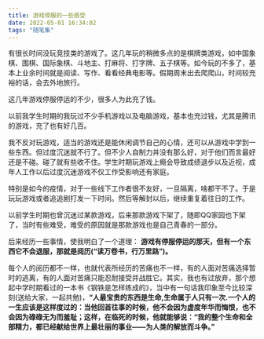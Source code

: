 ```yaml
---
title: 游戏停服的一些感受
date: 2022-05-01 16:34:02
tags: "随笔集"
---
```


有很长时间没玩竞技类的游戏了。这几年玩的稍微多点的是棋牌类游戏，如中国象棋、围棋、国际象棋、斗地主、打麻将、打字牌、五子棋等。如今玩的不多了，基本上业余时间就是阅读、写作、看看经典电影等。假期周末出去爬爬山，时间较充裕的话，会去外地旅行。
<!--more-->

这几年游戏停服停运的不少，很多人为此充了钱。

以前我学生时期的我玩过不少手机游戏以及电脑游戏，基本也充过钱，尤其是腾讯的游戏，充了也有好几百。

我不反对玩游戏，适当的游戏还是能休闲调节自己的心情，还可以从游戏中学到一些东西。但过度沉迷就不行了。但不少人自制力并没有那么好，对于他们而言最好还是不碰。碰了就有些收不住。学生时期玩游戏上瘾会导致成绩退步以及近视，成年人工作以后过度沉迷游戏不仅工作受影响还有家庭。

特别是如今的疫情，对于一些线下工作者很不友好，一旦隔离，啥都干不了。于是玩玩游戏或者追追剧打发一下时间。然后等解封以后，继续重复着往日的工作。

以前学生时期也曾沉迷过某款游戏，后来那款游戏下架了，随即QQ家园也下架了，当时有些难受，难受的原因就是那款游戏也是自己青春的一部分。

后来经历一些事情，使我明白了一个道理：
**游戏有停服停运的那天，但有一个东西它不会退服，那就是阅历(“读万卷书，行万里路”)。**

每个人的阅历都不一样，也就代表所经历的苦痛也不一样，有的人面对苦痛选择暂时的逃离，有的人面对苦痛只能忍耐接受并战胜它。其实，我也有过放弃，那个想起中学时期看过的一本书《钢铁是怎样练成的》，当中有一句话我印象至今比较深刻(送给大家，一起共勉)，**“人最宝贵的东西是生命,生命属于人只有一次.一个人的一生应该是这样度过的：当他回首往事的时候，他不会因为虚度年华而悔恨，也不会因为碌碌无为而羞耻；这样，在临死的时候，他就能够说：“我的整个生命和全部精力，都已经献给世界上最壮丽的事业——为人类的解放而斗争。”**